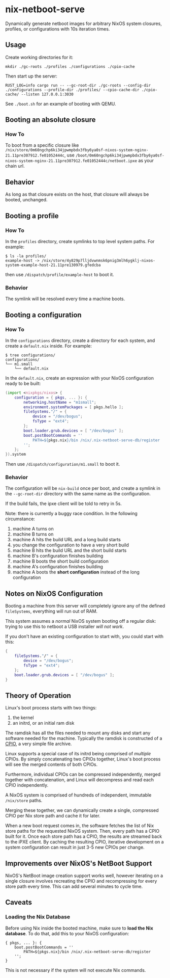 # nix-netboot-serve

Dynamically generate netboot images for arbitrary NixOS system closures,
profiles, or configurations with 10s iteration times.

## Usage

Create working directories for it:

```
mkdir ./gc-roots ./profiles ./configurations ./cpio-cache
```

Then start up the server:

```
RUST_LOG=info cargo run -- --gc-root-dir ./gc-roots --config-dir ./configurations --profile-dir ./profiles/ --cpio-cache-dir ./cpio-cache/ --listen 127.0.0.1:3030
```

See `./boot.sh` for an example of booting with QEMU.

## Booting an absolute closure

### How To

To boot from a specific closure like
`/nix/store/0m60ngchp6ki34jpwmpbdx3fby6ya0sf-nixos-system-nginx-21.11pre307912.fe01052444c`,
use `/boot/0m60ngchp6ki34jpwmpbdx3fby6ya0sf-nixos-system-nginx-21.11pre307912.fe01052444c/netboot.ipxe`
as your chain url.

## Behavior

As long as that closure exists on the host, that closure will always
be booted, unchanged.

## Booting a profile

### How To

In the `profiles` directory, create symlinks to top level system paths.
For example:

```console
$ ls -la profiles/
example-host -> /nix/store/4y829p7lljdvwnmsk6pnig3mlh6ygklj-nixos-system-example-host-21.11pre130979.gfedcba
```

then use `/dispatch/profile/example-host` to boot it.

### Behavior

The symlink will be resolved every time a machine boots.

## Booting a configuration

### How To
In the `configurations` directory, create a directory for each system,
and create a `default.nix` inside. For example:

```console
$ tree configurations/
configurations/
└── m1.small
    └── default.nix
```

In the `default.nix`, create an expression with your NixOS configuration
ready to be built:

```nix
(import <nixpkgs/nixos> {
    configuration = { pkgs, ... }: {
        networking.hostName = "m1small";
        environment.systemPackages = [ pkgs.hello ];
        fileSystems."/" = {
            device = "/dev/bogus";
            fsType = "ext4";
        };
        boot.loader.grub.devices = [ "/dev/bogus" ];
        boot.postBootCommands = ''
            PATH=${pkgs.nix}/bin /nix/.nix-netboot-serve-db/register
        '';
    };
}).system
```

Then use `/dispatch/configuration/m1.small` to boot it.

### Behavior

The configuration will be `nix-build` once per boot, and create a symlink
in the `--gc-root-dir` directory with the same name as the configuration.

If the build fails, the ipxe client will be told to retry in 5s.

Note: there is currently a buggy race condition. In the following circumstance:

1. machine A turns on
1. machine B turns on
1. machine A hits the build URL and a long build starts
1. you change the configuration to have a very short build
1. machine B hits the build URL and the short build starts
1. machine B's configuration finishes building
1. machine B boots the short build configuration
1. machine A's configuration finishes building
1. machine A boots the **short configuration** instead of the long configuration

## Notes on NixOS Configuration

Booting a machine from this server will completely ignore any of the
defined `fileSystems`, everything will run out of RAM.

This system assumes a _normal_ NixOS system booting off a regular disk:
trying to use this to netboot a USB installer _will not work_.

If you don't have an existing configuration to start with, you could
start with this:

```nix
{
    fileSystems."/" = {
        device = "/dev/bogus";
        fsType = "ext4";
    };
    boot.loader.grub.devices = [ "/dev/bogus" ];
}
```

## Theory of Operation

Linux's boot process starts with two things:

1. the kernel
1. an initrd, or an initial ram disk

The ramdisk has all the files needed to mount any disks and start any
software needed for the machine. Typically the ramdisk is constructed
of a [CPIO](https://en.wikipedia.org/wiki/Cpio), a very simple file
archive.

Linux supports a special case of its initrd being comprised of
_multiple_ CPIOs. By simply concatenating two CPIOs together,
Linux's boot process will see the merged contents of both CPIOs.

Furthermore, individual CPIOs can be compressed independently,
merged together with concatenation, and Linux will decompress
and read each CPIO independently.

A NixOS system is comprised of hundreds of independent, immutable
`/nix/store` paths.

Merging these together, we can dynamically create a single, compressed
CPIO per Nix store path and cache it for later.

When a new boot request comes in, the software fetches the list of
Nix store paths for the requested NixOS system. Then, every path
has a CPIO built for it. Once each store path has a CPIO, the results
are streamed back to the iPXE client. By caching the resulting CPIO,
iterative development on a system configuration can result in just
3-5 new CPIOs per change.

## Improvements over NixOS's NetBoot Support

NixOS's NetBoot image creation support works well, however iterating
on a single closure involves recreating the CPIO and recompressing for
every store path every time. This can add several minutes to cycle
time.

## Caveats

### Loading the Nix Database

Before using Nix inside the booted machine, make sure to **load the Nix
database**. To do that, add this to your NixOS configuration:

```
{ pkgs, ... }: {
    boot.postBootCommands = ''
        PATH=${pkgs.nix}/bin /nix/.nix-netboot-serve-db/register
    '';
}
```

This is not necessary if the system will not execute Nix commands.
